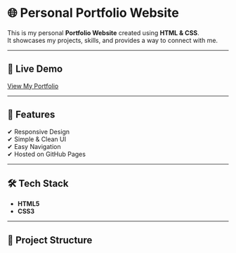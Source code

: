 # 🌐 Personal Portfolio Website

This is my personal **Portfolio Website** created using **HTML & CSS**.  
It showcases my projects, skills, and provides a way to connect with me.

---

## 🔗 Live Demo
[View My Portfolio](https://alok00507.github.io/portfolio-website/)

---

## 📌 Features
✔ Responsive Design  
✔ Simple & Clean UI  
✔ Easy Navigation  
✔ Hosted on GitHub Pages  

---

## 🛠 Tech Stack
- **HTML5**
- **CSS3**

---

## 📂 Project Structure

